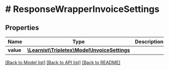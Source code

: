 # # ResponseWrapperInvoiceSettings

## Properties

Name | Type | Description | Notes
------------ | ------------- | ------------- | -------------
**value** | [**\Learnist\Tripletex\Model\InvoiceSettings**](InvoiceSettings.md) |  | [optional]

[[Back to Model list]](../../README.md#models) [[Back to API list]](../../README.md#endpoints) [[Back to README]](../../README.md)
